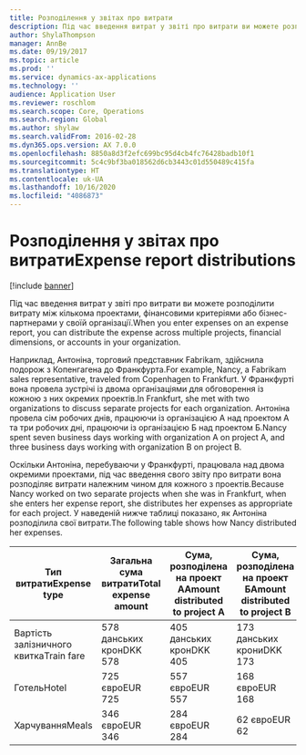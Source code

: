 ```yaml
---
title: Розподілення у звітах про витрати
description: Під час введення витрат у звіті про витрати ви можете розподілити витрати між кількома проектами, юридичними особами або бізнес-партнерами у своїй організації.
author: ShylaThompson
manager: AnnBe
ms.date: 09/19/2017
ms.topic: article
ms.prod: ''
ms.service: dynamics-ax-applications
ms.technology: ''
audience: Application User
ms.reviewer: roschlom
ms.search.scope: Core, Operations
ms.search.region: Global
ms.author: shylaw
ms.search.validFrom: 2016-02-28
ms.dyn365.ops.version: AX 7.0.0
ms.openlocfilehash: 8850a8d3f2efc699bc95d4cb4fc76428badb10f1
ms.sourcegitcommit: 5c4c9bf3ba018562d6cb3443c01d550489c415fa
ms.translationtype: HT
ms.contentlocale: uk-UA
ms.lasthandoff: 10/16/2020
ms.locfileid: "4086873"
---
```

# <a name="expense-report-distributions"></a><span data-ttu-id="72ab1-103">Розподілення у звітах про витрати</span><span class="sxs-lookup"><span data-stu-id="72ab1-103">Expense report distributions</span></span>

[!include [banner](../includes/banner.md)]

<span data-ttu-id="72ab1-104">Під час введення витрат у звіті про витрати ви можете розподілити витрату між кількома проектами, фінансовими критеріями або бізнес-партнерами у своїй організації.</span><span class="sxs-lookup"><span data-stu-id="72ab1-104">When you enter expenses on an expense report, you can distribute the expense across multiple projects, financial dimensions, or accounts in your organization.</span></span>

<span data-ttu-id="72ab1-105">Наприклад, Антоніна, торговий представник Fabrikam, здійснила подорож з Копенгагена до Франкфурта.</span><span class="sxs-lookup"><span data-stu-id="72ab1-105">For example, Nancy, a Fabrikam sales representative, traveled from Copenhagen to Frankfurt.</span></span> <span data-ttu-id="72ab1-106">У Франкфурті вона провела зустрічі із двома організаціями для обговорення із кожною з них окремих проектів.</span><span class="sxs-lookup"><span data-stu-id="72ab1-106">In Frankfurt, she met with two organizations to discuss separate projects for each organization.</span></span> <span data-ttu-id="72ab1-107">Антоніна провела сім робочих днів, працюючи із організацією А над проектом А та три робочих дні, працюючи із організацією Б над проектом Б.</span><span class="sxs-lookup"><span data-stu-id="72ab1-107">Nancy spent seven business days working with organization A on project A, and three business days working with organization B on project B.</span></span>

<span data-ttu-id="72ab1-108">Оскільки Антоніна, перебуваючи у Франкфурті, працювала над двома окремими проектами, під час введення свого звіту про витрати вона розподіляє витрати належним чином для кожного з проектів.</span><span class="sxs-lookup"><span data-stu-id="72ab1-108">Because Nancy worked on two separate projects when she was in Frankfurt, when she enters her expense report, she distributes her expenses as appropriate for each project.</span></span> <span data-ttu-id="72ab1-109">У наведеній нижче таблиці показано, як Антоніна розподілила свої витрати.</span><span class="sxs-lookup"><span data-stu-id="72ab1-109">The following table shows how Nancy distributed her expenses.</span></span>


| <span data-ttu-id="72ab1-110">Тип витрати</span><span class="sxs-lookup"><span data-stu-id="72ab1-110">Expense type</span></span> | <span data-ttu-id="72ab1-111">Загальна сума витрати</span><span class="sxs-lookup"><span data-stu-id="72ab1-111">Total expense amount</span></span>|<span data-ttu-id="72ab1-112">Сума, розподілена на проект А</span><span class="sxs-lookup"><span data-stu-id="72ab1-112">Amount distributed to project A</span></span>| <span data-ttu-id="72ab1-113">Сума, розподілена на проект Б</span><span class="sxs-lookup"><span data-stu-id="72ab1-113">Amount distributed to project B</span></span> |
|--------------|---------------------|-------------------------------|---------------------------------|
|<span data-ttu-id="72ab1-114">Вартість залізничного квитка</span><span class="sxs-lookup"><span data-stu-id="72ab1-114">Train fare</span></span>   |<span data-ttu-id="72ab1-115">578 данських крон</span><span class="sxs-lookup"><span data-stu-id="72ab1-115">DKK 578</span></span>              |<span data-ttu-id="72ab1-116">405 данських крон</span><span class="sxs-lookup"><span data-stu-id="72ab1-116">DKK 405</span></span>                        |<span data-ttu-id="72ab1-117">173 данських крони</span><span class="sxs-lookup"><span data-stu-id="72ab1-117">DKK 173</span></span>                          |
|<span data-ttu-id="72ab1-118">Готель</span><span class="sxs-lookup"><span data-stu-id="72ab1-118">Hotel</span></span>         |<span data-ttu-id="72ab1-119">725 євро</span><span class="sxs-lookup"><span data-stu-id="72ab1-119">EUR 725</span></span>              |<span data-ttu-id="72ab1-120">557 євро</span><span class="sxs-lookup"><span data-stu-id="72ab1-120">EUR 557</span></span>                        |<span data-ttu-id="72ab1-121">168 євро</span><span class="sxs-lookup"><span data-stu-id="72ab1-121">EUR 168</span></span>                          |
|<span data-ttu-id="72ab1-122">Харчування</span><span class="sxs-lookup"><span data-stu-id="72ab1-122">Meals</span></span>         |<span data-ttu-id="72ab1-123">346 євро</span><span class="sxs-lookup"><span data-stu-id="72ab1-123">EUR 346</span></span>              |<span data-ttu-id="72ab1-124">284 євро</span><span class="sxs-lookup"><span data-stu-id="72ab1-124">EUR 284</span></span>                        |<span data-ttu-id="72ab1-125">62 євро</span><span class="sxs-lookup"><span data-stu-id="72ab1-125">EUR 62</span></span>                           |

